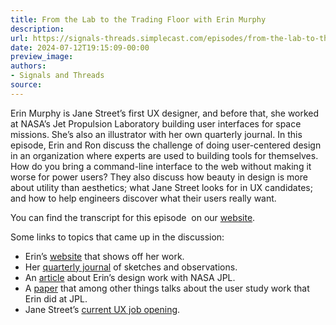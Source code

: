 ```yaml
---
title: From the Lab to the Trading Floor with Erin Murphy
description:
url: https://signals-threads.simplecast.com/episodes/from-the-lab-to-the-trading-floor-with-erin-murphy-hD6GHMhc
date: 2024-07-12T19:15:09-00:00
preview_image:
authors:
- Signals and Threads
source:
---
```


<p>Erin Murphy is Jane Street’s first UX designer, and before that, she worked at NASA’s Jet Propulsion Laboratory building user interfaces for space missions. She’s also an illustrator with her own quarterly journal. In this episode, Erin and Ron discuss the challenge of doing user-centered design in an organization where experts are used to building tools for themselves. How do you bring a command-line interface to the web without making it worse for power users? They also discuss how beauty in design is more about utility than aesthetics; what Jane Street looks for in UX candidates; and how to help engineers discover what their users really want.</p><p>You can find the transcript for this episode &nbsp;on our <a href="https://signalsandthreads.com/from-the-lab-to-the-trading-floor" target="_blank">website</a>.</p><p>Some links to topics that came up in the discussion:</p><ul><li>Erin’s <a href="https://www.byerinmurphy.com/">website</a> that shows off her work.</li><li>Her <a href="https://www.farfromthis.com/">quarterly journal</a> of sketches and observations.</li><li>An <a href="https://depts.washington.edu/desalum/2017/05/10/erin-murphy/">article</a> about Erin’s design work with NASA JPL.</li><li>A <a href="https://ai.jpl.nasa.gov/public/documents/papers/castano-etal-AERO2022.pdf">paper</a> that among other things talks about the user study work that Erin did at JPL.</li><li>Jane Street’s <a href="https://www.janestreet.com/join-jane-street/position/6847048002/">current UX job opening</a>.</li></ul>

